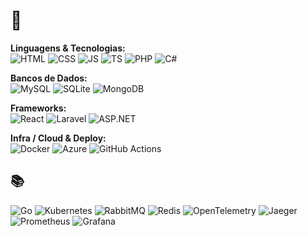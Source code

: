 # 👋

**Linguagens & Tecnologias:**  
![HTML](https://skillicons.dev/icons?i=html)
![CSS](https://skillicons.dev/icons?i=css)
![JS](https://skillicons.dev/icons?i=javascript)
![TS](https://skillicons.dev/icons?i=ts)
![PHP](https://skillicons.dev/icons?i=php)
![C#](https://skillicons.dev/icons?i=csharp)

**Bancos de Dados:**  
![MySQL](https://skillicons.dev/icons?i=mysql)
![SQLite](https://skillicons.dev/icons?i=sqlite)
![MongoDB](https://skillicons.dev/icons?i=mongodb)

**Frameworks:**  
![React](https://skillicons.dev/icons?i=react)
![Laravel](https://skillicons.dev/icons?i=laravel)
![ASP.NET](https://skillicons.dev/icons?i=dotnet)

**Infra / Cloud & Deploy:**  
![Docker](https://skillicons.dev/icons?i=docker)
![Azure](https://skillicons.dev/icons?i=azure)
![GitHub Actions](https://skillicons.dev/icons?i=githubactions)

## 📚
![Go](https://skillicons.dev/icons?i=go)
![Kubernetes](https://skillicons.dev/icons?i=kubernetes)
![RabbitMQ](https://skillicons.dev/icons?i=rabbitmq)
![Redis](https://skillicons.dev/icons?i=redis)
![OpenTelemetry](https://go-skill-icons.vercel.app/api/icons?i=opentelemetry)
![Jaeger](https://go-skill-icons.vercel.app/api/icons?i=jaeger)
![Prometheus](https://skillicons.dev/icons?i=prometheus)
![Grafana](https://skillicons.dev/icons?i=grafana)
